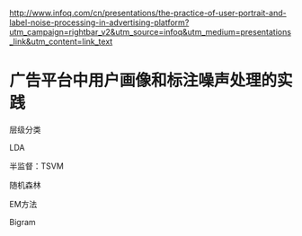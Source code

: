 

http://www.infoq.com/cn/presentations/the-practice-of-user-portrait-and-label-noise-processing-in-advertising-platform?utm_campaign=rightbar_v2&utm_source=infoq&utm_medium=presentations_link&utm_content=link_text

# 广告平台中用户画像和标注噪声处理的实践   

层级分类

LDA

半监督：TSVM

随机森林

EM方法

Bigram




